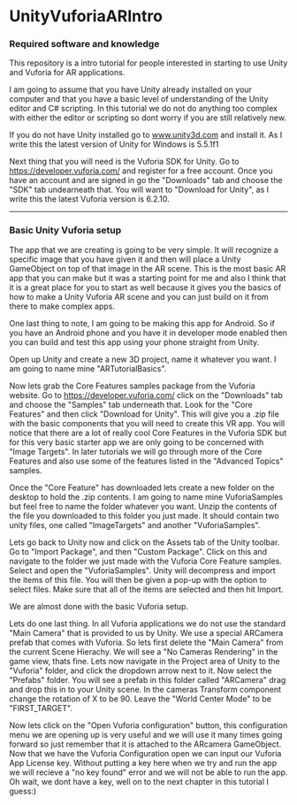 # UnityVuforiaARIntro

<h3> Required software and knowledge </h3>

This repository is a intro tutorial for people interested in starting to use Unity and Vuforia for AR applications.

I am going to assume that you have Unity already installed on your computer and that you have a basic level of understanding of the Unity editor and C# scripting. In this tutorial we do not do anything too complex with either the editor or scripting so dont worry if you are still relatively new.

If you do not have Unity installed go to www.unity3d.com and install it. As I write this the latest version of Unity for Windows is 5.5.1f1

Next thing that you will need is the Vuforia SDK for Unity. Go to https://developer.vuforia.com/ and register for a free account. Once you have an account and are signed in go the "Downloads" tab and choose the "SDK" tab undearneath that. You will want to "Download for Unity", as I write this the latest Vuforia version is 6.2.10.

<hr> </hr>

<h3> Basic Unity Vuforia setup </h3>

The app that we are creating is going to be very simple. It will recognize a specific image that you have given it and then will place a Unity GameObject on top of that image in the AR scene. This is the most basic AR app that you can make but it was a starting point for me and also I think that it is a great place for you to start as well because it gives you the basics of how to make a Unity Vuforia AR scene and you can just build on it from there to make complex apps.

One last thing to note, I am going to be making this app for Android. So if you have an Android phone and you have it in developer mode enabled then you can build and test this app using your phone straight from Unity.

Open up Unity and create a new 3D project, name it whatever you want. I am going to name mine "ARTutorialBasics". 

Now lets grab the Core Features samples package from the Vuforia website. Go to https://developer.vuforia.com/ click on the "Downloads" tab and choose the "Samples" tab underneath that. Look for the "Core Features" and then click "Download for Unity". This will give you a .zip file with the basic components that you will need to create this VR app. You will notice that there are a lot of really cool Core Features in the Vuforia SDK but for this very basic starter app we are only going to be concerned with "Image Targets". In later tutorials we will go through more of the Core Features and also use some of the features listed in the "Advanced Topics" samples.

Once the "Core Feature" has downloaded lets create a new folder on the desktop to hold the .zip contents. I am going to name mine VuforiaSamples but feel free to name the folder whatever you want. Unzip the contents of the file you downloaded to this folder you just made. It should contain two unity files, one called "ImageTargets" and another "VuforiaSamples".

Lets go back to Unity now and click on the Assets tab of the Unity toolbar. Go to "Import Package", and then "Custom Package". Click on this and navigate to the folder we just made with the Vuforia Core Feature samples. Select and open the "VuforiaSamples". Unity will decompress and import the items of this file. You will then be given a pop-up with the option to select files. Make sure that all of the items are selected and then hit Import.

We are almost done with the basic Vuforia setup.

Lets do one last thing. In all Vuforia applications we do not use the standard "Main Camera" that is provided to us by Unity. We use a special ARCamera prefab that comes with Vuforia. So lets first delete the "Main Camera" from the current Scene Hierachy. We will see a "No Cameras Rendering" in the game view, thats fine. Lets now navigate in the Project area of Unity to the "Vuforia" folder, and click the dropdown arrow next to it. Now select the "Prefabs" folder. You will see a prefab in this folder called "ARCamera" drag and drop this in to your Unity scene. In the cameras Transform component change the rotation of X to be 90. Leave the "World Center Mode" to be "FIRST_TARGET". 

Now lets click on the "Open Vuforia configuration" button, this configuration menu we are opening up is very useful and we will use it many times going forward so just remember that it is attached to the ARcamera GameObject. Now that we have the Vuforia Configuration open we can input our Vuforia App License key. Without putting a key here when we try and run the app we will recieve a "no key found" error and we will not be able to run the app. Oh wait, we dont have a key, well on to the next chapter in this tutorial I guess:)









